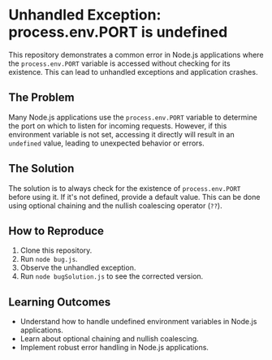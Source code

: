 # Unhandled Exception: process.env.PORT is undefined

This repository demonstrates a common error in Node.js applications where the `process.env.PORT` variable is accessed without checking for its existence.  This can lead to unhandled exceptions and application crashes.

## The Problem

Many Node.js applications use the `process.env.PORT` variable to determine the port on which to listen for incoming requests.  However, if this environment variable is not set, accessing it directly will result in an `undefined` value, leading to unexpected behavior or errors.

## The Solution

The solution is to always check for the existence of `process.env.PORT` before using it.  If it's not defined, provide a default value.  This can be done using optional chaining and the nullish coalescing operator (`??`).

## How to Reproduce

1. Clone this repository.
2. Run `node bug.js`.
3. Observe the unhandled exception.
4. Run `node bugSolution.js` to see the corrected version.

## Learning Outcomes

* Understand how to handle undefined environment variables in Node.js applications.
* Learn about optional chaining and nullish coalescing.
* Implement robust error handling in Node.js applications.